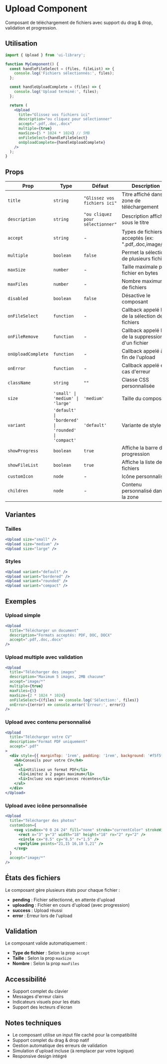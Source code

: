 # Upload Component

Composant de téléchargement de fichiers avec support du drag & drop, validation et progression.

## Utilisation

```jsx
import { Upload } from 'ui-library';

function MyComponent() {
  const handleFileSelect = (files, fileList) => {
    console.log('Fichiers sélectionnés:', files);
  };

  const handleUploadComplete = (files) => {
    console.log('Upload terminé:', files);
  };

  return (
    <Upload
      title="Glissez vos fichiers ici"
      description="ou cliquez pour sélectionner"
      accept=".pdf,.doc,.docx"
      multiple={true}
      maxSize={5 * 1024 * 1024} // 5MB
      onFileSelect={handleFileSelect}
      onUploadComplete={handleUploadComplete}
    />
  );
}
```

## Props

| Prop | Type | Défaut | Description |
|------|------|--------|-------------|
| `title` | `string` | `"Glissez vos fichiers ici"` | Titre affiché dans la zone de téléchargement |
| `description` | `string` | `"ou cliquez pour sélectionner"` | Description affichée sous le titre |
| `accept` | `string` | - | Types de fichiers acceptés (ex: ".pdf,.doc,image/*") |
| `multiple` | `boolean` | `false` | Permet la sélection de plusieurs fichiers |
| `maxSize` | `number` | - | Taille maximale par fichier en bytes |
| `maxFiles` | `number` | - | Nombre maximum de fichiers |
| `disabled` | `boolean` | `false` | Désactive le composant |
| `onFileSelect` | `function` | - | Callback appelé lors de la sélection de fichiers |
| `onFileRemove` | `function` | - | Callback appelé lors de la suppression d'un fichier |
| `onUploadComplete` | `function` | - | Callback appelé à la fin de l'upload |
| `onError` | `function` | - | Callback appelé en cas d'erreur |
| `className` | `string` | `""` | Classe CSS personnalisée |
| `size` | `'small' \| 'medium' \| 'large'` | `'medium'` | Taille du composant |
| `variant` | `'default' \| 'bordered' \| 'rounded' \| 'compact'` | `'default'` | Variante de style |
| `showProgress` | `boolean` | `true` | Affiche la barre de progression |
| `showFileList` | `boolean` | `true` | Affiche la liste des fichiers |
| `customIcon` | `node` | - | Icône personnalisée |
| `children` | `node` | - | Contenu personnalisé dans la zone |

## Variantes

### Tailles

```jsx
<Upload size="small" />
<Upload size="medium" />
<Upload size="large" />
```

### Styles

```jsx
<Upload variant="default" />
<Upload variant="bordered" />
<Upload variant="rounded" />
<Upload variant="compact" />
```

## Exemples

### Upload simple

```jsx
<Upload
  title="Télécharger un document"
  description="Formats acceptés: PDF, DOC, DOCX"
  accept=".pdf,.doc,.docx"
/>
```

### Upload multiple avec validation

```jsx
<Upload
  title="Télécharger des images"
  description="Maximum 5 images, 2MB chacune"
  accept="image/*"
  multiple={true}
  maxFiles={5}
  maxSize={2 * 1024 * 1024}
  onFileSelect={(files) => console.log('Sélection:', files)}
  onError={(error) => console.error('Erreur:', error)}
/>
```

### Upload avec contenu personnalisé

```jsx
<Upload
  title="Télécharger votre CV"
  description="Format PDF uniquement"
  accept=".pdf"
>
  <div style={{ marginTop: '1rem', padding: '1rem', background: '#f5f5f5', borderRadius: '8px' }}>
    <h4>Conseils pour votre CV</h4>
    <ul>
      <li>Utilisez un format PDF</li>
      <li>Limitez à 2 pages maximum</li>
      <li>Incluez vos expériences récentes</li>
    </ul>
  </div>
</Upload>
```

### Upload avec icône personnalisée

```jsx
<Upload
  title="Télécharger des photos"
  customIcon={
    <svg viewBox="0 0 24 24" fill="none" stroke="currentColor" strokeWidth="2">
      <rect x="3" y="3" width="18" height="18" rx="2" ry="2" />
      <circle cx="8.5" cy="8.5" r="1.5" />
      <polyline points="21,15 16,10 5,21" />
    </svg>
  }
  accept="image/*"
/>
```

## États des fichiers

Le composant gère plusieurs états pour chaque fichier :

- **pending** : Fichier sélectionné, en attente d'upload
- **uploading** : Fichier en cours d'upload (avec progression)
- **success** : Upload réussi
- **error** : Erreur lors de l'upload

## Validation

Le composant valide automatiquement :

- **Type de fichier** : Selon la prop `accept`
- **Taille** : Selon la prop `maxSize`
- **Nombre** : Selon la prop `maxFiles`

## Accessibilité

- Support complet du clavier
- Messages d'erreur clairs
- Indicateurs visuels pour les états
- Support des lecteurs d'écran

## Notes techniques

- Le composant utilise un input file caché pour la compatibilité
- Support complet du drag & drop natif
- Gestion automatique des erreurs de validation
- Simulation d'upload incluse (à remplacer par votre logique)
- Responsive design intégré


